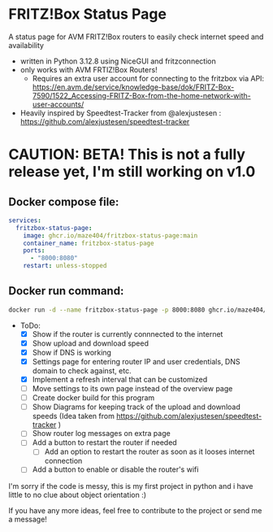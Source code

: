 # FRITZ!Box Status Page
A status page for AVM FRITZ!Box routers to easily check internet speed and availability

- written in Python 3.12.8 using NiceGUI and fritzconnection
- only works with AVM FRTIZ!Box Routers!
    - Requires an extra user account for connecting to the fritzbox via API: https://en.avm.de/service/knowledge-base/dok/FRITZ-Box-7590/1522_Accessing-FRITZ-Box-from-the-home-network-with-user-accounts/
- Heavily inspired by Speedtest-Tracker from @alexjustesen : https://github.com/alexjustesen/speedtest-tracker

# CAUTION: BETA! This is not a fully release yet, I'm still working on v1.0

## Docker compose file:
```yaml
services:
  fritzbox-status-page:
    image: ghcr.io/maze404/fritzbox-status-page:main
    container_name: fritzbox-status-page
    ports:
      - "8000:8080"
    restart: unless-stopped
```

## Docker run command:
```sh
docker run -d --name fritzbox-status-page -p 8000:8080 ghcr.io/maze404/fritzbox-status-page:main
```

- ToDo:
    - [x] Show if the router is currently connnected to the internet
    - [x] Show upload and download speed
    - [x] Show if DNS is working
    - [x] Settings page for entering router IP and user credentials, DNS domain to check against, etc.
    - [x] Implement a refresh interval that can be customized
    - [ ] Move settings to its own page instead of the overview page
    - [ ] Create docker build for this program
    - [ ] Show Diagrams for keeping track of the upload and download speeds (Idea taken from https://github.com/alexjustesen/speedtest-tracker )
    - [ ] Show router log messages on extra page
    - [ ] Add a button to restart the router if needed
        - [ ] Add an option to restart the router as soon as it looses internet connection
    - [ ] Add a button to enable or disable the router's wifi

I'm sorry if the code is messy, this is my first project in python and i have little to no clue about object orientation :)

If you have any more ideas, feel free to contribute to the project or send me a message!